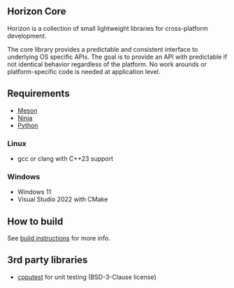 ## Horizon Core
Horizon is a collection of small lightweight libraries for cross-platform development.

The core library provides a predictable and consistent interface to underlying OS specific APIs. The goal is to provide an API with predictable if not identical behavior regardless of the platform. No work arounds or platform-specific code is needed at application level.

## Requirements
- [Meson](https://mesonbuild.com)
- [Ninja](https://ninja-build.org)
- [Python](https://www.python.org/)
### Linux
- gcc or clang with C++23 support
### Windows
- Windows 11
- Visual Studio 2022 with CMake

## How to build
See [build instructions](INSTALL.md) for more info.

## 3rd party libraries
- [cpputest](https://cpputest.github.io/) for unit testing (BSD-3-Clause license)
